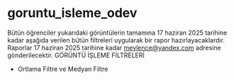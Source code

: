 # goruntu_isleme_odev

Bütün öğrenciler yukarıdaki görüntülerin tamamına 17 haziran 2025 tarihine kadar aşağıda verilen bütün filtreleri uygularak bir rapor hazırlayacaklardır. 
Raporlar 17 haziran 2025 tarihine kadar meylence@yandex.com adresine gönderilecektir.
GÖRÜNTÜ İŞLEME FİLTRELERİ

- Ortlama Filtre ve Medyan Filtre
